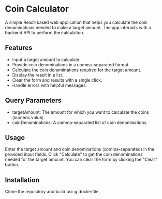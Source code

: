 # Coin Calculator

A simple React-based web application that helps you calculate the coin denominations needed to make a target amount. The app interacts with a backend API to perform the calculation.

## Features
- Input a target amount to calculate.
- Provide coin denominations in a comma-separated format.
- Calculate the coin denominations required for the target amount.
- Display the result in a list.
- Clear the form and results with a single click.
- Handle errors with helpful messages.

## Query Parameters
- targetAmount: The amount for which you want to calculate the coins (numeric value).
- coinDenominations: A comma-separated list of coin denominations.

## Usage
Enter the target amount and coin denominations (comma-separated) in the provided input fields.
Click "Calculate" to get the coin denominations needed for the target amount.
You can clear the form by clicking the "Clear" button.

## Installation

Clone the repository and build using dockerfile. 

